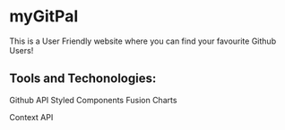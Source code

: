# myGitPal

This is a User Friendly website where you can find your favourite Github Users!

## Tools and Techonologies:

Github API
Styled Components
Fusion Charts

Context API
